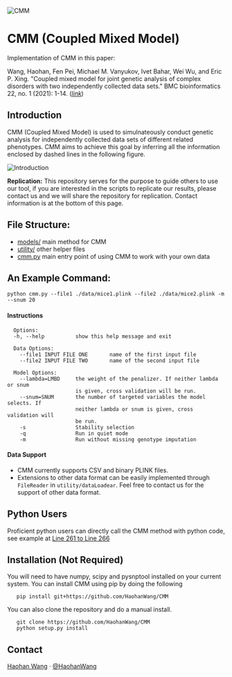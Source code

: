![CMM](cmm.PNG "Coupled Mixed Model")

# CMM (Coupled Mixed Model)

Implementation of CMM in this paper:

Wang, Haohan, Fen Pei, Michael M. Vanyukov, Ivet Bahar, Wei Wu, and Eric P. Xing. "Coupled mixed model for joint genetic analysis of complex disorders with two independently collected data sets." BMC bioinformatics 22, no. 1 (2021): 1-14. (_[link](https://bmcbioinformatics.biomedcentral.com/articles/10.1186/s12859-021-03959-2)_)

## Introduction

CMM (Coupled Mixed Model) is used to simulnateously conduct genetic analysis for independently collected data sets of different related phenotypes. CMM aims to achieve this goal by inferring all the information enclosed by dashed lines in the following figure. 

![Introduction](intro.PNG "Introduction")

**Replication:** This repository serves for the purpose to guide others to use our tool, if you are interested in the scripts to replicate our results, please contact us and we will share the repository for replication. Contact information is at the bottom of this page.

## File Structure:

* [models/](https://github.com/HaohanWang/CMM/tree/master/model) main method for CMM
* [utility/](https://github.com/HaohanWang/CMM/tree/master/utility) other helper files
* [cmm.py](https://github.com/HaohanWang/CMM/blob/master/cmm.py) main entry point of using CMM to work with your own data

## An Example Command:

```
python cmm.py --file1 ./data/mice1.plink --file2 ./data/mice2.plink -m --snum 20
```
#### Instructions
```
  Options:
  -h, --help          show this help message and exit

  Data Options:
    --file1 INPUT FILE ONE       name of the first input file
    --file2 INPUT FILE TWO       name of the second input file

  Model Options:
    --lambda=LMBD     the weight of the penalizer. If neither lambda or snum
                      is given, cross validation will be run.
    --snum=SNUM       the number of targeted variables the model selects. If
                      neither lambda or snum is given, cross validation will
                      be run.
    -s                Stability selection
    -q                Run in quiet mode
    -m                Run without missing genotype imputation
```

#### Data Support
* CMM currently supports CSV and binary PLINK files.
* Extensions to other data format can be easily implemented through `FileReader` in `utility/dataLoadear`. Feel free to contact us for the support of other data format.

## Python Users
Proficient python users can directly call the CMM method with python code, see example at [Line 261 to Line 266](https://github.com/HaohanWang/CMM/blob/master/cmm.py#L261)

## Installation (Not Required)
You will need to have numpy, scipy and pysnptool installed on your current system.
You can install CMM using pip by doing the following

```
   pip install git+https://github.com/HaohanWang/CMM
```

You can also clone the repository and do a manual install.
```
   git clone https://github.com/HaohanWang/CMM
   python setup.py install
```

## Contact
[Haohan Wang](http://www.cs.cmu.edu/~haohanw/)
&middot;
[@HaohanWang](https://twitter.com/HaohanWang)
